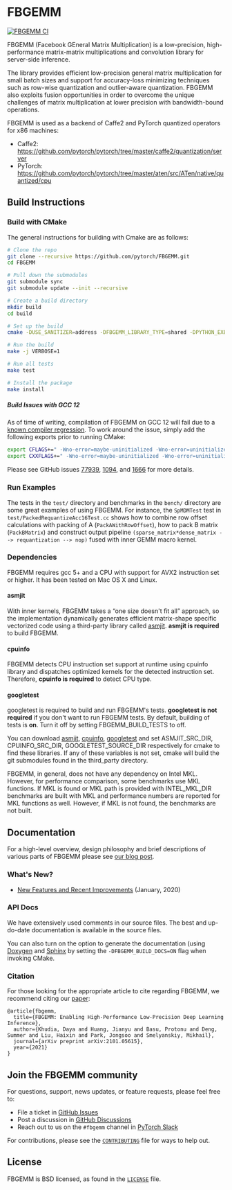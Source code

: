 # FBGEMM

[![FBGEMM CI](https://github.com/pytorch/FBGEMM/actions/workflows/fbgemm_ci.yml/badge.svg)](https://github.com/pytorch/FBGEMM/actions/workflows/fbgemm_ci.yml)

FBGEMM (Facebook GEneral Matrix Multiplication) is a low-precision,
high-performance matrix-matrix multiplications and convolution library for
server-side inference.

The library provides efficient low-precision general matrix multiplication for
small batch sizes and support for accuracy-loss minimizing techniques such as
row-wise quantization and outlier-aware quantization. FBGEMM also exploits
fusion opportunities in order to overcome the unique challenges of matrix
multiplication at lower precision with bandwidth-bound operations.

FBGEMM is used as a backend of Caffe2 and PyTorch quantized operators for x86 machines:

  * Caffe2: https://github.com/pytorch/pytorch/tree/master/caffe2/quantization/server
  * PyTorch: https://github.com/pytorch/pytorch/tree/master/aten/src/ATen/native/quantized/cpu



## Build Instructions

### Build with CMake

The general instructions for building with Cmake are as follows:

```sh
# Clone the repo
git clone --recursive https://github.com/pytorch/FBGEMM.git
cd FBGEMM

# Pull down the submodules
git submodule sync
git submodule update --init --recursive

# Create a build directory
mkdir build
cd build

# Set up the build
cmake -DUSE_SANITIZER=address -DFBGEMM_LIBRARY_TYPE=shared -DPYTHON_EXECUTABLE=/usr/bin/python3 ..

# Run the build
make -j VERBOSE=1

# Run all tests
make test

# Install the package
make install
```

##### Build Issues with GCC 12

As of time of writing, compilation of FBGEMM on GCC 12 will fail due to a
[known compiler regression](https://gcc.gnu.org/bugzilla/show_bug.cgi?id=105593).
To work around the issue, simply add the following exports prior to running CMake:

```sh
export CFLAGS+=" -Wno-error=maybe-uninitialized -Wno-error=uninitialized -Wno-error=restrict"
export CXXFLAGS+=" -Wno-error=maybe-uninitialized -Wno-error=uninitialized -Wno-error=restrict"
```

Please see GitHub issues [77939](https://github.com/pytorch/pytorch/issues/77939),
[1094](https://github.com/pytorch/FBGEMM/issues/1094), and
[1666](https://github.com/pytorch/FBGEMM/issues/1666) for more details.

### Run Examples

The tests in the `test/` directory and benchmarks in the `bench/` directory are
some great examples of using FBGEMM. For instance, the `SpMDMTest` test in
`test/PackedRequantizeAcc16Test.cc` shows how to combine row offset calculations
with packing of A (`PackAWithRowOffset`), how to pack B matrix (`PackBMatrix`)
and construct output pipeline `(sparse_matrix*dense_matrix --> requantization -->
nop)` fused with inner GEMM macro kernel.

### Dependencies

FBGEMM requires gcc 5+ and a CPU with support for AVX2 instruction set or
higher. It has been tested on Mac OS X and Linux.

#### asmjit

With inner kernels, FBGEMM takes a “one size doesn't fit all” approach, so the
implementation dynamically generates efficient matrix-shape specific vectorized
code using a third-party library called [asmjit][1]. **asmjit is required** to
build FBGEMM.

#### cpuinfo

FBGEMM detects CPU instruction set support at runtime using cpuinfo library and
dispatches optimized kernels for the detected instruction set. Therefore,
**cpuinfo is required** to detect CPU type.

#### googletest

googletest is required to build and run FBGEMM's tests. **googletest is not
required** if you don't want to run FBGEMM tests. By default, building of tests
is **on**. Turn it off by setting FBGEMM\_BUILD\_TESTS to off.

You can download [asmjit][1], [cpuinfo][2], [googletest][3] and set
ASMJIT\_SRC\_DIR, CPUINFO\_SRC\_DIR, GOOGLETEST\_SOURCE\_DIR respectively for
cmake to find these libraries. If any of these variables is not set, cmake will
build the git submodules found in the third\_party directory.

FBGEMM, in general, does not have any dependency on Intel MKL. However, for
performance comparison, some benchmarks use MKL functions. If MKL is found or
MKL path is provided with INTEL\_MKL\_DIR benchmarks are built with MKL and
performance numbers are reported for MKL functions as well. However, if MKL is
not found, the benchmarks are not built.


## Documentation

For a high-level overview, design philosophy and brief descriptions of various
parts of FBGEMM please see [our blog post][4].

### What's New?

* [New Features and Recent Improvements](https://github.com/pytorch/FBGEMM/wiki/Recent-feature-additions-and-improvements-in-FBGEMM) (January, 2020)

### API Docs

We have extensively used comments in our source files. The best and up-do-date
documentation is available in the source files.

You can also turn on the option to generate the documentation (using [Doxygen][5]
and [Sphinx][6] by setting the `-DFBGEMM_BUILD_DOCS=ON` flag when invoking CMake.

### Citation

For those looking for the appropriate article to cite regarding FBGEMM, we
recommend citing our [paper](https://arxiv.org/pdf/2101.05615.pdf):

```
@article{fbgemm,
  title={FBGEMM: Enabling High-Performance Low-Precision Deep Learning Inference},
  author={Khudia, Daya and Huang, Jianyu and Basu, Protonu and Deng, Summer and Liu, Haixin and Park, Jongsoo and Smelyanskiy, Mikhail},
  journal={arXiv preprint arXiv:2101.05615},
  year={2021}
}
```


## Join the FBGEMM community

For questions, support, news updates, or feature requests, please feel free to:

* File a ticket in [GitHub Issues](https://github.com/pytorch/FBGEMM/issues)
* Post a discussion in [GitHub Discussions](https://github.com/pytorch/FBGEMM/discussions)
* Reach out to us on the `#fbgemm` channel in [PyTorch Slack](https://bit.ly/ptslack)

For contributions, please see the [`CONTRIBUTING`](../CONTRIBUTING.md) file for
ways to help out.


## License

FBGEMM is BSD licensed, as found in the [`LICENSE`](LICENSE) file.


[1]:https://github.com/asmjit/asmjit
[2]:https://github.com/pytorch/cpuinfo
[3]:https://github.com/google/googletest
[4]:https://code.fb.com/ml-applications/fbgemm
[5]:https://www.doxygen.nl/index.html
[6]:https://www.sphinx-doc.org/en/master/
